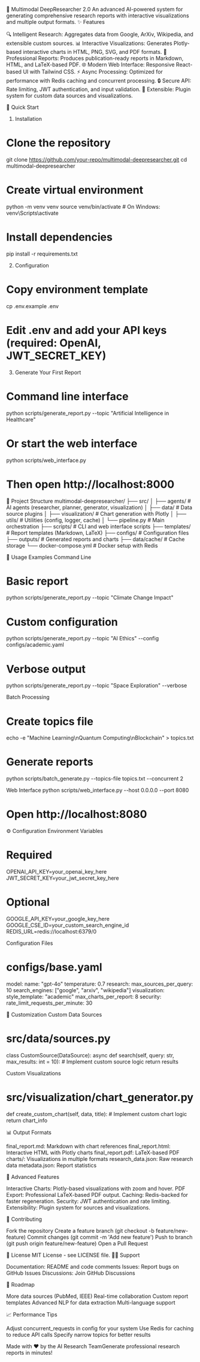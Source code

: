 🤖 Multimodal DeepResearcher 2.0
An advanced AI-powered system for generating comprehensive research reports with interactive visualizations and multiple output formats.
✨ Features

🔍 Intelligent Research: Aggregates data from Google, ArXiv, Wikipedia, and extensible custom sources.
📊 Interactive Visualizations: Generates Plotly-based interactive charts in HTML, PNG, SVG, and PDF formats.
📝 Professional Reports: Produces publication-ready reports in Markdown, HTML, and LaTeX-based PDF.
🌐 Modern Web Interface: Responsive React-based UI with Tailwind CSS.
⚡ Async Processing: Optimized for performance with Redis caching and concurrent processing.
🔒 Secure API: Rate limiting, JWT authentication, and input validation.
🧩 Extensible: Plugin system for custom data sources and visualizations.

🚀 Quick Start
1. Installation
# Clone the repository
git clone https://github.com/your-repo/multimodal-deepresearcher.git
cd multimodal-deepresearcher

# Create virtual environment
python -m venv venv
source venv/bin/activate  # On Windows: venv\Scripts\activate

# Install dependencies
pip install -r requirements.txt

2. Configuration
# Copy environment template
cp .env.example .env

# Edit .env and add your API keys (required: OpenAI, JWT_SECRET_KEY)

3. Generate Your First Report
# Command line interface
python scripts/generate_report.py --topic "Artificial Intelligence in Healthcare"

# Or start the web interface
python scripts/web_interface.py
# Then open http://localhost:8000

📁 Project Structure
multimodal-deepresearcher/
├── src/
│   ├── agents/              # AI agents (researcher, planner, generator, visualization)
│   ├── data/               # Data source plugins
│   ├── visualization/      # Chart generation with Plotly
│   ├── utils/             # Utilities (config, logger, cache)
│   └── pipeline.py        # Main orchestration
├── scripts/               # CLI and web interface scripts
├── templates/            # Report templates (Markdown, LaTeX)
├── configs/              # Configuration files
├── outputs/             # Generated reports and charts
├── data/cache/         # Cache storage
└── docker-compose.yml  # Docker setup with Redis

🎯 Usage Examples
Command Line
# Basic report
python scripts/generate_report.py --topic "Climate Change Impact"

# Custom configuration
python scripts/generate_report.py --topic "AI Ethics" --config configs/academic.yaml

# Verbose output
python scripts/generate_report.py --topic "Space Exploration" --verbose

Batch Processing
# Create topics file
echo -e "Machine Learning\nQuantum Computing\nBlockchain" > topics.txt

# Generate reports
python scripts/batch_generate.py --topics-file topics.txt --concurrent 2

Web Interface
python scripts/web_interface.py --host 0.0.0.0 --port 8080
# Open http://localhost:8080

⚙️ Configuration
Environment Variables
# Required
OPENAI_API_KEY=your_openai_key_here
JWT_SECRET_KEY=your_jwt_secret_key_here

# Optional
GOOGLE_API_KEY=your_google_key_here
GOOGLE_CSE_ID=your_custom_search_engine_id
REDIS_URL=redis://localhost:6379/0

Configuration Files
# configs/base.yaml
model:
  name: "gpt-4o"
  temperature: 0.7
research:
  max_sources_per_query: 10
  search_engines: ["google", "arxiv", "wikipedia"]
visualization:
  style_template: "academic"
  max_charts_per_report: 8
security:
  rate_limit_requests_per_minute: 30

🔧 Customization
Custom Data Sources
# src/data/sources.py
class CustomSource(DataSource):
    async def search(self, query: str, max_results: int = 10):
        # Implement custom source logic
        return results

Custom Visualizations
# src/visualization/chart_generator.py
def create_custom_chart(self, data, title):
    # Implement custom chart logic
    return chart_info

📊 Output Formats

final_report.md: Markdown with chart references
final_report.html: Interactive HTML with Plotly charts
final_report.pdf: LaTeX-based PDF
charts/: Visualizations in multiple formats
research_data.json: Raw research data
metadata.json: Report statistics

🧪 Advanced Features

Interactive Charts: Plotly-based visualizations with zoom and hover.
PDF Export: Professional LaTeX-based PDF output.
Caching: Redis-backed for faster regeneration.
Security: JWT authentication and rate limiting.
Extensibility: Plugin system for sources and visualizations.

🤝 Contributing

Fork the repository
Create a feature branch (git checkout -b feature/new-feature)
Commit changes (git commit -m 'Add new feature')
Push to branch (git push origin feature/new-feature)
Open a Pull Request

📝 License
MIT License - see LICENSE file.
🙋‍♂️ Support

Documentation: README and code comments
Issues: Report bugs on GitHub Issues
Discussions: Join GitHub Discussions

🔮 Roadmap

 More data sources (PubMed, IEEE)
 Real-time collaboration
 Custom report templates
 Advanced NLP for data extraction
 Multi-language support

📈 Performance Tips

Adjust concurrent_requests in config for your system
Use Redis for caching to reduce API calls
Specify narrow topics for better results


Made with ❤️ by the AI Research TeamGenerate professional research reports in minutes!